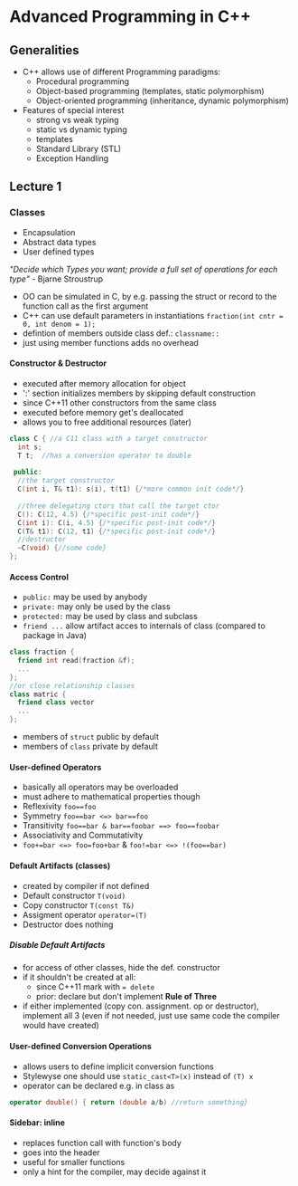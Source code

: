 # Advanced Programming in C++
## Generalities
* C++ allows use of different Programming paradigms:
  * Procedural programming
  * Object-based programming (templates, static polymorphism)
  * Object-oriented programming (inheritance, dynamic polymorphism)
* Features of special interest
  * strong vs weak typing
  * static vs dynamic typing
  * templates
  * Standard Library (STL)
  * Exception Handling

## Lecture 1
### Classes
* Encapsulation
* Abstract data types
* User defined types

_"Decide which Types you want; provide a full set of operations for each type"_ - Bjarne Stroustrup

* OO can be simulated in C, by e.g. passing the struct or record to the function call as the first argument
* C++ can use default parameters in instantiations
` fraction(int cntr = 0, int denom = 1); `
* defintion of members outside class def.: `classname::`
* just using member functions adds no overhead

#### Constructor & Destructor
* executed after memory allocation for object
* ':' section initializes members by skipping default construction
* since C++11 other constructors from the same class
* executed before memory get's deallocated
* allows you to free additional resources (later)
```cpp
class C { //a C11 class with a target constructor
  int s;
  T t;  //has a conversion operator to double
 
 public:
  //the target constructor
  C(int i, T& t1): s(i), t(t1) {/*more common init code*/}
 
  //three delegating ctors that call the target ctor
  C(): C(12, 4.5) {/*specific post-init code*/}
  C(int i): C(i, 4.5) {/*specific post-init code*/}
  C(T& t1): C(12, t1) {/*specific post-init code*/}
  //destructor
  ~C(void) {//some code}
}; 
```
#### Access Control
* `public:` may be used by anybody
* `private:` may only be used by the class
* `protected:` may be used by class and subclass
* `friend ...` allow artifact acces to internals of class (compared to package in Java)
```cpp
class fraction {
  friend int read(fraction &f);
  ...
};
//or close relationship classes
class matric {
  friend class vector
  ...
};
```
* members of `struct` public by default
* members of `class` private by default
#### User-defined Operators
* basically all operators may be overloaded
* must adhere to mathematical properties though
* Reflexivity `foo==foo`
* Symmetry `foo==bar <=> bar==foo`
* Transitivity `foo==bar & bar==foobar ==> foo==foobar`
* Associativity and Commutativity
* `foo+=bar <=> foo=foo+bar` & `foo!=bar <=> !(foo==bar)`

#### Default Artifacts (classes)
* created by compiler if not defined
* Default constructor `T(void)`
* Copy constructor `T(const T&)`
* Assigment operator `operator=(T)`
* Destructor does nothing
##### Disable Default Artifacts
* for access of other classes, hide the def. constructor
* if it shouldn't be created at all:
  * since C++11 mark with `= delete`
  * prior: declare but don't implement
**Rule of Three**
* if either implemented (copy con. assignment. op or destructor), implement all 3 (even if not needed, just use same code the compiler would have created)

#### User-defined Conversion Operations
* allows users to define implicit conversion functions
* Stylewyse one should use `static_cast<T>(x)` instead of `(T) x`
* operator can be declared e.g. in class as 
```cpp
operator double() { return (double a/b) //return something}
```

#### Sidebar: inline
* replaces function call with function's body
* goes into the header
* useful for smaller functions
* only a hint for the compiler, may decide against it
